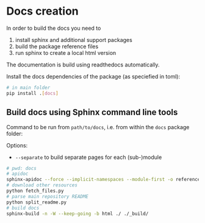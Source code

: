 # Docs creation

In order to build the docs you need to

1. install sphinx and additional support packages
2. build the package reference files
3. run sphinx to create a local html version

The documentation is build using readthedocs automatically.

Install the docs dependencies of the package (as speciefied in toml):

```bash
# in main folder
pip install .[docs]
```

## Build docs using Sphinx command line tools

Command to be run from `path/to/docs`, i.e. from within the `docs` package folder:

Options:

- `--separate` to build separate pages for each (sub-)module

```bash
# pwd: docs
# apidoc
sphinx-apidoc --force --implicit-namespaces --module-first -o reference ../src/acore
# download other resources
python fetch_files.py
# parse main repository README
python split_readme.py
# build docs
sphinx-build -n -W --keep-going -b html ./ ./_build/
```
